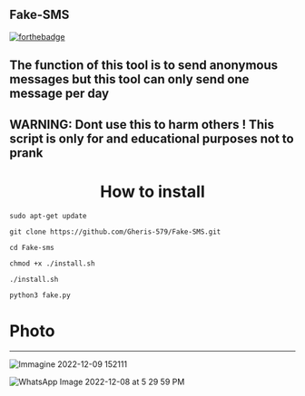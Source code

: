 ## Fake-SMS
[![forthebadge](https://forthebadge.com/images/badges/made-with-python.svg)](https://forthebadge.com)

<h2>The function of this tool is to send anonymous messages but this tool can only send one message per day </h2>

<h2>WARNING:  Dont use this to harm others ! This script is only for and educational purposes not to prank</h2>

<h1  align="center">How to install</h1>

``
sudo apt-get update
``

``
git clone https://github.com/Gheris-579/Fake-SMS.git
``

``
cd Fake-sms
``

``
chmod +x ./install.sh
``

``
./install.sh
``

``
python3 fake.py
``



# Photo
***


![Immagine 2022-12-09 152111](https://user-images.githubusercontent.com/103877241/206723005-9448eed7-385a-46db-97a1-b8e9ccacd1da.png)




![WhatsApp Image 2022-12-08 at 5 29 59 PM](https://user-images.githubusercontent.com/103877241/206507769-edf1b5e0-c655-40a5-b365-7e0ec9eefa6b.jpeg)




